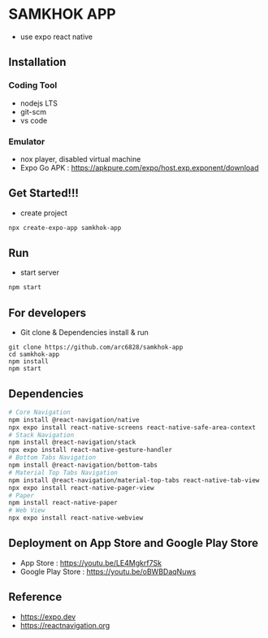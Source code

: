 # SAMKHOK APP
- use expo react native

## Installation
### Coding Tool
- nodejs LTS
- git-scm
- vs code
### Emulator
- nox player, disabled virtual machine
- Expo Go APK : https://apkpure.com/expo/host.exp.exponent/download 

## Get Started!!!
- create project
```bash
npx create-expo-app samkhok-app
```

## Run
- start server
```bash
npm start
```

## For developers
- Git clone & Dependencies install & run
```
git clone https://github.com/arc6828/samkhok-app
cd samkhok-app
npm install
npm start
```

## Dependencies
```bash
# Core Navigation
npm install @react-navigation/native
npx expo install react-native-screens react-native-safe-area-context
# Stack Navigation
npm install @react-navigation/stack
npx expo install react-native-gesture-handler
# Bottom Tabs Navigation
npm install @react-navigation/bottom-tabs
# Material Top Tabs Navigation
npm install @react-navigation/material-top-tabs react-native-tab-view
npx expo install react-native-pager-view
# Paper
npm install react-native-paper
# Web View
npx expo install react-native-webview
```
## Deployment on App Store and Google Play Store
- App Store : https://youtu.be/LE4Mgkrf7Sk
- Google Play Store : https://youtu.be/oBWBDaqNuws 

## Reference
- https://expo.dev
- https://reactnavigation.org 
 
